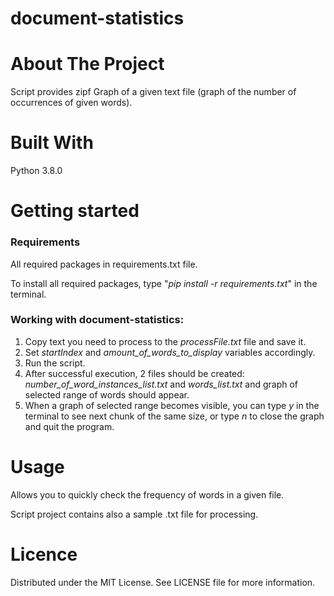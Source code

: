 # document-statistics

# About The Project
Script provides zipf Graph of a given text file (graph of the number of occurrences of given words).

# Built With
Python 3.8.0

# Getting started
### Requirements

All required packages in requirements.txt file.

To install all required packages, type "_pip install -r requirements.txt_" in the terminal.

### Working with document-statistics:
1. Copy text you need to process to the _processFile.txt_ file and save it.
2. Set _startIndex_ and  *amount_of_words_to_display* variables accordingly.
3. Run the script.
4. After successful execution, 2 files should be created: *number_of_word_instances_list.txt* and *words_list.txt* and graph of selected range of words should appear.
5. When a graph of selected range becomes visible, you can type _y_ in the terminal to see next chunk of the same size, or type _n_ to close the graph and quit the program.

# Usage
Allows you to quickly check the frequency of words in a given file.

Script project contains also a sample .txt file for processing.

# Licence
Distributed under the MIT License. See LICENSE file for more information.
